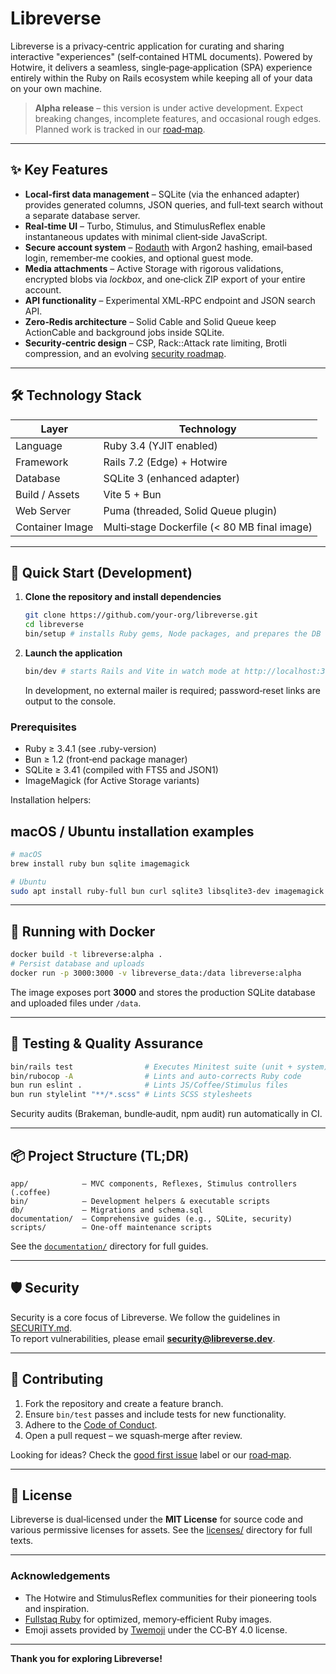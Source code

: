 # Libreverse

Libreverse is a privacy‑centric application for curating and sharing interactive "experiences" (self‑contained HTML documents). Powered by Hotwire, it delivers a seamless, single‑page‑application (SPA) experience entirely within the Ruby on Rails ecosystem while keeping all of your data on your own machine.

> **Alpha release** – this version is under active development. Expect breaking changes, incomplete features, and occasional rough edges. Planned work is tracked in our [road‑map](todo.md).

---

## ✨ Key Features

- **Local‑first data management** – SQLite (via the enhanced adapter) provides generated columns, JSON queries, and full‑text search without a separate database server.
- **Real‑time UI** – Turbo, Stimulus, and StimulusReflex enable instantaneous updates with minimal client‑side JavaScript.
- **Secure account system** – [Rodauth](https://rodauth.dev/) with Argon2 hashing, email‑based login, remember‑me cookies, and optional guest mode.
- **Media attachments** – Active Storage with rigorous validations, encrypted blobs via _lockbox_, and one‑click ZIP export of your entire account.
- **API functionality** – Experimental XML‑RPC endpoint and JSON search API.
- **Zero‑Redis architecture** – Solid Cable and Solid Queue keep ActionCable and background jobs inside SQLite.
- **Security‑centric design** – CSP, Rack::Attack rate limiting, Brotli compression, and an evolving [security roadmap](todo.md).

---

## 🛠 Technology Stack

| Layer           | Technology                                   |
| --------------- | -------------------------------------------- |
| Language        | Ruby 3.4 (YJIT enabled)                      |
| Framework       | Rails 7.2 (Edge) + Hotwire                   |
| Database        | SQLite 3 (enhanced adapter)                  |
| Build / Assets  | Vite 5 + Bun                                 |
| Web Server      | Puma (threaded, Solid Queue plugin)          |
| Container Image | Multi‑stage Dockerfile (< 80 MB final image) |

---

## 🚀 Quick Start (Development)

1. **Clone the repository and install dependencies**

    ```bash
    git clone https://github.com/your-org/libreverse.git
    cd libreverse
    bin/setup # installs Ruby gems, Node packages, and prepares the DB
    ```

2. **Launch the application**

    ```bash
    bin/dev # starts Rails and Vite in watch mode at http://localhost:3000
    ```

    In development, no external mailer is required; password‑reset links are output to the console.

### Prerequisites

- Ruby ≥ 3.4.1 (see .ruby-version)
- Bun ≥ 1.2 (front‑end package manager)
- SQLite ≥ 3.41 (compiled with FTS5 and JSON1)
- ImageMagick (for Active Storage variants)

Installation helpers:

## macOS / Ubuntu installation examples

```bash
# macOS
brew install ruby bun sqlite imagemagick

# Ubuntu
sudo apt install ruby-full bun curl sqlite3 libsqlite3-dev imagemagick
```

---

## 🐳 Running with Docker

```bash
docker build -t libreverse:alpha .
# Persist database and uploads
docker run -p 3000:3000 -v libreverse_data:/data libreverse:alpha
```

The image exposes port **3000** and stores the production SQLite database and uploaded files under `/data`.

---

## 🧪 Testing & Quality Assurance

```bash
bin/rails test                # Executes Minitest suite (unit + system)
bin/rubocop -A                # Lints and auto‑corrects Ruby code
bun run eslint .              # Lints JS/Coffee/Stimulus files
bun run stylelint "**/*.scss" # Lints SCSS stylesheets
```

Security audits (Brakeman, bundle‑audit, npm audit) run automatically in CI.

---

## 📦 Project Structure (TL;DR)

```text
app/            – MVC components, Reflexes, Stimulus controllers (.coffee)
bin/            – Development helpers & executable scripts
db/             – Migrations and schema.sql
documentation/  – Comprehensive guides (e.g., SQLite, security)
scripts/        – One‑off maintenance scripts
```

See the [`documentation/`](documentation/) directory for full guides.

---

## 🛡 Security

Security is a core focus of Libreverse. We follow the guidelines in [SECURITY.md](SECURITY.md).  
To report vulnerabilities, please email **<security@libreverse.dev>**.

---

## 🤝 Contributing

1. Fork the repository and create a feature branch.
2. Ensure `bin/test` passes and include tests for new functionality.
3. Adhere to the [Code of Conduct](CODE_OF_CONDUCT.md).
4. Open a pull request – we squash‑merge after review.

Looking for ideas? Check the [good first issue](https://github.com/your-org/libreverse/labels/good%20first%20issue) label or our [road‑map](todo.md).

---

## 📄 License

Libreverse is dual‑licensed under the **MIT License** for source code and various permissive licenses for assets. See the [licenses/](licenses/) directory for full texts.

---

### Acknowledgements

- The Hotwire and StimulusReflex communities for their pioneering tools and inspiration.
- [Fullstaq Ruby](https://fullstaqruby.org/) for optimized, memory‑efficient Ruby images.
- Emoji assets provided by [Twemoji](https://twemoji.twitter.com/) under the CC‑BY 4.0 license.

---

**Thank you for exploring Libreverse!**
